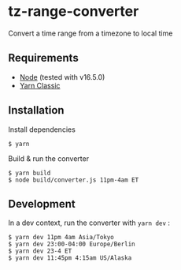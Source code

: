 # tz-range-converter

Convert a time range from a timezone to local time

## Requirements

- [Node](https://nodejs.org/) (tested with v16.5.0)
- [Yarn Classic](https://classic.yarnpkg.com/)

## Installation

Install dependencies

```
$ yarn
```

Build & run the converter

```
$ yarn build
$ node build/converter.js 11pm-4am ET
```

## Development

In a dev context, run the converter with `yarn dev` :

```
$ yarn dev 11pm 4am Asia/Tokyo
$ yarn dev 23:00-04:00 Europe/Berlin
$ yarn dev 23-4 ET
$ yarn dev 11:45pm 4:15am US/Alaska
```
